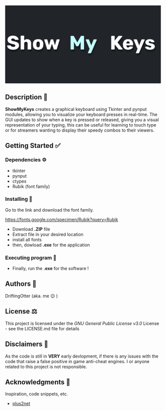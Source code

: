 ![Logo That States "ShowMyKeys"](https://github.com/DriftingOtter/ShowMyKeys/blob/master/ShowMyKeys_Banner_Image.png)

## Description 📜

__ShowMyKeys__ creates a graphical keyboard using Tkinter and pynput modules, allowing you to 
visualize your keyboard presses in real-time. 
The GUI updates to show when a key is pressed or released, giving you a visual 
representation of your typing, this can be useful for learning to touch type 
or for streamers wanting to display their speedy combos to their viewers.

## Getting Started ✅

### Dependencies ⚙️

* tkinter
* pynput
* ctypes
* Rubik (font family)

### Installing 📂

Go to the link and download the font family.

https://fonts.google.com/specimen/Rubik?query=Rubik

* Download __.ZIP__ file
* Extract file in your desired location
* install all fonts
* then, dowload __.exe__ for the application

### Executing program 👟

* Finally, run the __.exe__ for the software !

## Authors 👤

DriftingOtter (aka. me 😉 )

## License ⚖️

This project is licensed under the *GNU General Public License v3.0* License - see the LICENSE.md file for details

## Disclaimers 🚨

As the code is still in __VERY__ early devlopment, if there is any issues with the code that raise a false positive in game anti-cheat engines.
I or anyone related to this project is not responsible.

## Acknowledgments 📣

Inspiration, code snippets, etc.
* [plus2net](https://www.plus2net.com/python/tkinter-events-typing.php)
